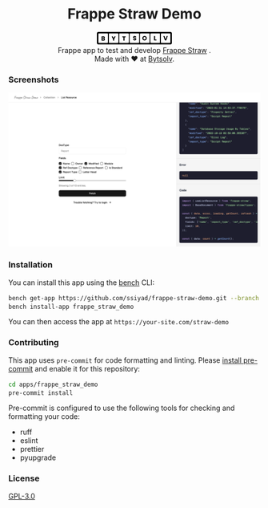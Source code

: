 <div align='center'>
  <h1>Frappe Straw Demo</h1>
  <img src='https://raw.githubusercontent.com/ssiyad/frappe-straw-demo/refs/heads/develop/assets/bytsolv-logo.svg' width='150' />
  <div>
    Frappe app to test and develop
    <a href='https://github.com/ssiyad/frappe-straw'>Frappe Straw</a>
    .
  </div>
  <div>Made with ❤️ at <a href='https://bytsolv.com/' target='_blank'>Bytsolv</a>.</div>
</div>

### Screenshots
![](./screenshots/1.png)

### Installation
You can install this app using the [bench](https://github.com/frappe/bench) CLI:

```bash
bench get-app https://github.com/ssiyad/frappe-straw-demo.git --branch develop
bench install-app frappe_straw_demo
```

You can then access the app at `https://your-site.com/straw-demo`

### Contributing
This app uses `pre-commit` for code formatting and linting. Please [install
pre-commit](https://pre-commit.com/#installation) and enable it for this
repository:

```bash
cd apps/frappe_straw_demo
pre-commit install
```

Pre-commit is configured to use the following tools for checking and formatting
your code:

- ruff
- eslint
- prettier
- pyupgrade

### License
[GPL-3.0](./license.txt)
